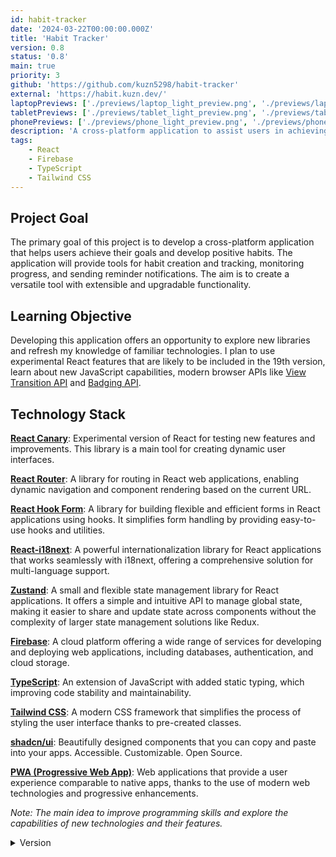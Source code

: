 ```yaml
---
id: habit-tracker
date: '2024-03-22T00:00:00.000Z'
title: 'Habit Tracker'
version: 0.8
status: '0.8'
main: true
priority: 3
github: 'https://github.com/kuzn5298/habit-tracker'
external: 'https://habit.kuzn.dev/'
laptopPreviews: ['./previews/laptop_light_preview.png', './previews/laptop_dark_preview.png']
tabletPreviews: ['./previews/tablet_light_preview.png', './previews/tablet_dark_preview.png']
phonePreviews: ['./previews/phone_light_preview.png', './previews/phone_dark_preview.png']
description: 'A cross-platform application to assist users in achieving their goals and forming positive habits.'
tags:
    - React
    - Firebase
    - TypeScript
    - Tailwind CSS
---
```


## Project Goal

The primary goal of this project is to develop a cross-platform application that helps users achieve their goals and develop positive habits. The application will provide tools for habit creation and tracking, monitoring progress, and sending reminder notifications. The aim is to create a versatile tool with extensible and upgradable functionality.

## Learning Objective

Developing this application offers an opportunity to explore new libraries and refresh my knowledge of familiar technologies. I plan to use experimental React features that are likely to be included in the 19th version, learn about new JavaScript capabilities, modern browser APIs like [View Transition API](https://developer.mozilla.org/en-US/docs/Web/API/View_Transitions_API) and [Badging API](https://developer.mozilla.org/en-US/docs/Web/API/Badging_API).

## Technology Stack

**[React Canary](https://react.dev/blog/2023/05/03/react-canaries/)**: Experimental version of React for testing new features and improvements. This library is a main tool for creating dynamic user interfaces.

**[React Router](https://reactrouter.com/)**: A library for routing in React web applications, enabling dynamic navigation and component rendering based on the current URL.

**[React Hook Form](https://react-hook-form.com/)**: A library for building flexible and efficient forms in React applications using hooks. It simplifies form handling by providing easy-to-use hooks and utilities.

**[React-i18next](https://react.i18next.com/)**: A powerful internationalization library for React applications that works seamlessly with i18next, offering a comprehensive solution for multi-language support.

**[Zustand](https://zustand-demo.pmnd.rs/)**: A small and flexible state management library for React applications. It offers a simple and intuitive API to manage global state, making it easier to share and update state across components without the complexity of larger state management solutions like Redux.

**[Firebase](https://firebase.google.com/)**: A cloud platform offering a wide range of services for developing and deploying web applications, including databases, authentication, and cloud storage.

**[TypeScript](https://www.typescriptlang.org/)**: An extension of JavaScript with added static typing, which improving code stability and maintainability.

**[Tailwind CSS](https://tailwindcss.com/)**: A modern CSS framework that simplifies the process of styling the user interface thanks to pre-created classes.

**[shadcn/ui](https://ui.shadcn.com/)**: Beautifully designed components that you can copy and paste into your apps. Accessible. Customizable. Open Source.

**[PWA (Progressive Web App)](https://web.dev/explore/progressive-web-apps)**: Web applications that provide a user experience comparable to native apps, thanks to the use of modern web technologies and progressive enhancements.

_Note: The main idea to improve programming skills and explore the capabilities of new technologies and their features._

<details>
  <summary>Version</summary>
  
**v 0.8**

-   [x] Main functionality

**v 0.9 (future)**

-   [ ] Add monthly habit type
-   [ ] Add a habit reminder
-   [ ] Add Badging API

**v 1.0 (future)**

-   [ ] Add animation + View Transition API

</details>

